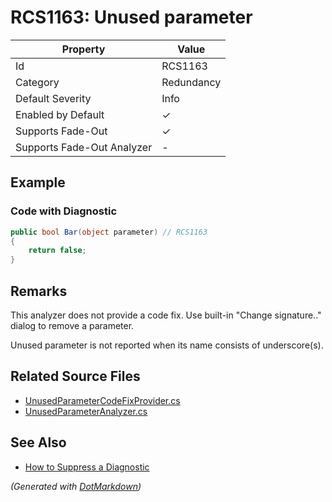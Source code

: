 # RCS1163: Unused parameter

| Property                    | Value      |
| --------------------------- | ---------- |
| Id                          | RCS1163    |
| Category                    | Redundancy |
| Default Severity            | Info       |
| Enabled by Default          | &#x2713;   |
| Supports Fade\-Out          | &#x2713;   |
| Supports Fade\-Out Analyzer | \-         |

## Example

### Code with Diagnostic

```csharp
public bool Bar(object parameter) // RCS1163
{
    return false;
}
```

## Remarks

This analyzer does not provide a code fix. Use built-in "Change signature.." dialog to remove a parameter.

Unused parameter is not reported when its name consists of underscore(s).

## Related Source Files

* [UnusedParameterCodeFixProvider.cs](../../src/Analyzers.CodeFixes/CSharp/CodeFixes/UnusedParameterCodeFixProvider.cs)
* [UnusedParameterAnalyzer.cs](../../src/Analyzers/CSharp/Analysis/UnusedParameter/UnusedParameterAnalyzer.cs)

## See Also

* [How to Suppress a Diagnostic](../HowToConfigureAnalyzers.md#how-to-suppress-a-diagnostic)

*\(Generated with [DotMarkdown](http://github.com/JosefPihrt/DotMarkdown)\)*
